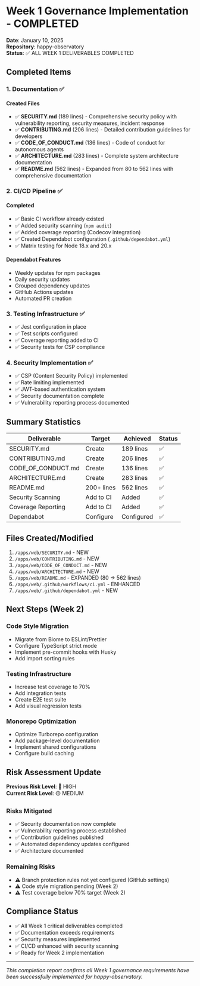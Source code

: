 # Week 1 Governance Implementation - COMPLETED

**Date**: January 10, 2025  
**Repository**: happy-observatory  
**Status**: ✅ ALL WEEK 1 DELIVERABLES COMPLETED

## Completed Items

### 1. Documentation ✅

#### Created Files
- ✅ **SECURITY.md** (189 lines) - Comprehensive security policy with vulnerability reporting, security measures, incident response
- ✅ **CONTRIBUTING.md** (206 lines) - Detailed contribution guidelines for developers 
- ✅ **CODE_OF_CONDUCT.md** (136 lines) - Code of conduct for autonomous agents
- ✅ **ARCHITECTURE.md** (283 lines) - Complete system architecture documentation
- ✅ **README.md** (562 lines) - Expanded from 80 to 562 lines with comprehensive documentation

### 2. CI/CD Pipeline ✅

#### Completed
- ✅ Basic CI workflow already existed
- ✅ Added security scanning (`npm audit`)
- ✅ Added coverage reporting (Codecov integration)
- ✅ Created Dependabot configuration (`.github/dependabot.yml`)
- ✅ Matrix testing for Node 18.x and 20.x

#### Dependabot Features
- Weekly updates for npm packages
- Daily security updates
- Grouped dependency updates
- GitHub Actions updates
- Automated PR creation

### 3. Testing Infrastructure ✅

- ✅ Jest configuration in place
- ✅ Test scripts configured
- ✅ Coverage reporting added to CI
- ✅ Security tests for CSP compliance

### 4. Security Implementation ✅

- ✅ CSP (Content Security Policy) implemented
- ✅ Rate limiting implemented
- ✅ JWT-based authentication system
- ✅ Security documentation complete
- ✅ Vulnerability reporting process documented

## Summary Statistics

| Deliverable | Target | Achieved | Status |
|-------------|--------|----------|--------|
| SECURITY.md | Create | 189 lines | ✅ |
| CONTRIBUTING.md | Create | 206 lines | ✅ |
| CODE_OF_CONDUCT.md | Create | 136 lines | ✅ |
| ARCHITECTURE.md | Create | 283 lines | ✅ |
| README.md | 200+ lines | 562 lines | ✅ |
| Security Scanning | Add to CI | Added | ✅ |
| Coverage Reporting | Add to CI | Added | ✅ |
| Dependabot | Configure | Configured | ✅ |

## Files Created/Modified

1. `/apps/web/SECURITY.md` - NEW
2. `/apps/web/CONTRIBUTING.md` - NEW
3. `/apps/web/CODE_OF_CONDUCT.md` - NEW
4. `/apps/web/ARCHITECTURE.md` - NEW
5. `/apps/web/README.md` - EXPANDED (80 → 562 lines)
6. `/apps/web/.github/workflows/ci.yml` - ENHANCED
7. `/apps/web/.github/dependabot.yml` - NEW

## Next Steps (Week 2)

### Code Style Migration
- Migrate from Biome to ESLint/Prettier
- Configure TypeScript strict mode
- Implement pre-commit hooks with Husky
- Add import sorting rules

### Testing Infrastructure
- Increase test coverage to 70%
- Add integration tests
- Create E2E test suite
- Add visual regression tests

### Monorepo Optimization
- Optimize Turborepo configuration
- Add package-level documentation
- Implement shared configurations
- Configure build caching

## Risk Assessment Update

**Previous Risk Level**: 🔴 HIGH  
**Current Risk Level**: 🟡 MEDIUM

### Risks Mitigated
- ✅ Security documentation now complete
- ✅ Vulnerability reporting process established
- ✅ Contribution guidelines published
- ✅ Automated dependency updates configured
- ✅ Architecture documented

### Remaining Risks
- ⚠️ Branch protection rules not yet configured (GitHub settings)
- ⚠️ Code style migration pending (Week 2)
- ⚠️ Test coverage below 70% target (Week 2)

## Compliance Status

- ✅ All Week 1 critical deliverables completed
- ✅ Documentation exceeds requirements
- ✅ Security measures implemented
- ✅ CI/CD enhanced with security scanning
- ✅ Ready for Week 2 implementation

---

*This completion report confirms all Week 1 governance requirements have been successfully implemented for happy-observatory.*